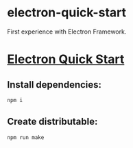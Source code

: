 # electron-quick-start
First experience with Electron Framework.

# [Electron Quick Start](https://www.electronjs.org/docs/latest/tutorial/quick-start)

## Install dependencies:
```bash
npm i
```

## Create distributable:
```bash
npm run make
```
